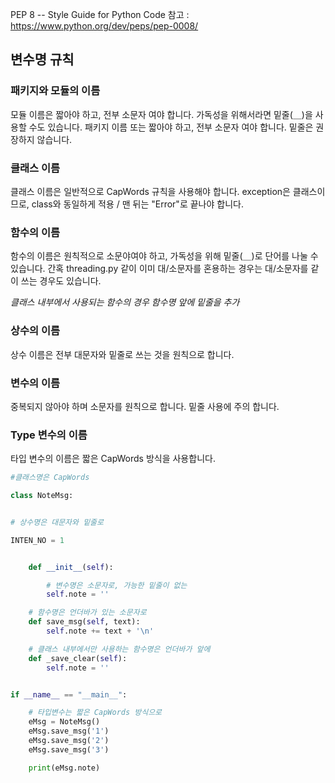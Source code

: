 PEP 8 -- Style Guide for Python Code
참고 : https://www.python.org/dev/peps/pep-0008/

## 변수명 규칙

### 패키지와 모듈의 이름

모듈 이름은 짧아야 하고, 전부 소문자 여야 합니다. 가독성을 위해서라면 밑줄(＿)을 사용할 수도 있습니다.
패키지 이름 또는 짧아야 하고, 전부 소문자 여야 합니다. 밑줄은 권장하지 않습니다.

### 클래스 이름

클래스 이름은 일반적으로 CapWords 규칙을 사용해야 합니다.
exception은 클래스이므로, class와 동일하게 적용 / 맨 뒤는 "Error"로 끝나야 합니다.

### 함수의 이름

함수의 이름은 원칙적으로 소문야여야 하고, 가독성을 위해 밑줄(＿)로 단어를 나눌 수 있습니다.
간혹 threading.py 같이 이미 대/소문자를 혼용하는 경우는 대/소문자를 같이 쓰는 경우도 있습니다.

_클래스 내부에서 사용되는 함수의 경우 함수명 앞에 밑줄을 추가_

### 상수의 이름

상수 이름은 전부 대문자와 밑줄로 쓰는 것을 원칙으로 합니다.

### 변수의 이름

중복되지 않아야 하며 소문자를 원칙으로 합니다. 밑줄 사용에 주의 합니다.

### Type 변수의 이름

타입 변수의 이름은 짧은 CapWords 방식을 사용합니다.


``` Python
#클래스명은 CapWords

class NoteMsg:


# 상수명은 대문자와 밑줄로

INTEN_NO = 1


    def __init__(self):

        # 변수명은 소문자로, 가능한 밑줄이 없는
        self.note = ''

    # 함수명은 언더바가 있는 소문자로
    def save_msg(self, text):
        self.note += text + '\n'

    # 클래스 내부에서만 사용하는 함수명은 언더바가 앞에
    def _save_clear(self):
        self.note = ''


if __name__ == "__main__":

    # 타입변수는 짧은 CapWords 방식으로
    eMsg = NoteMsg()
    eMsg.save_msg('1')
    eMsg.save_msg('2')
    eMsg.save_msg('3')

    print(eMsg.note)

```
